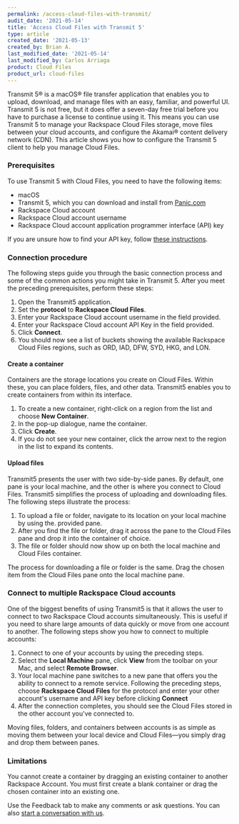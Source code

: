 ```yaml
---
permalink: /access-cloud-files-with-transmit/
audit_date: '2021-05-14'
title: 'Access Cloud Files with Transmit 5'
type: article
created_date: '2021-05-13'
created_by: Brian A.
last_modified_date: '2021-05-14'
last_modified_by: Carlos Arriaga
product: Cloud Files
product_url: cloud-files
---
```


Transmit 5&reg; is a macOS&reg; file transfer application that enables you to upload,
download, and manage files with an easy, familiar, and powerful UI. Transmit 5 is
not free, but it does offer a seven-day free trial before you have to purchase a
license to continue using it. This means you can use Transmit 5 to manage your
Rackspace Cloud Files storage, move files between your cloud accounts, and
configure the Akamai&reg; content delivery network (CDN). This article shows you
how to configure the Transmit 5 client to help you manage Cloud Files.

### Prerequisites


To use Transmit 5 with Cloud Files, you need to have the following items:

   - macOS
   - Transmit 5, which you can download and install from [Panic.com](https://panic.com/transmit/)
   - Rackspace Cloud account
   - Rackspace Cloud account username
   - Rackspace Cloud account application programmer interface (API) key
 
If you are unsure how to find your API key, follow
[these instructions](https://docs.rackspace.com/support/how-to/view-and-reset-your-api-key/).

### Connection procedure

The following steps guide you through the basic connection process and some of the common
actions you might take in Transmit 5. After you meet the preceding prerequisites, perform
these steps:

1. Open the Transmit5 application.
2. Set the **protocol** to **Rackspace Cloud Files**.
3. Enter your Rackspace Cloud account username in the field provided.
4. Enter your Rackspace Cloud account API Key in the field provided.
5. Click **Connect**.
6. You should now see a list of buckets showing the available Rackspace Cloud Files regions,
   such as ORD, IAD, DFW, SYD, HKG, and LON.

#### Create a container

Containers are the storage locations you create on Cloud Files. Within these, you can place
folders, files, and other data. Transmit5 enables you to create containers from within its
interface.

1. To create a new container, right-click on a region from the list and choose
   **New Container**. 
2. In the pop-up dialogue, name the container.
3. Click **Create**.
4. If you do not see your new container, click the arrow next to the region in
   the list to expand its contents.

#### Upload files

Transmit5 presents the user with two side-by-side panes. By default, one pane is your
local machine, and the other is where you connect to Cloud Files. Transmit5 simplifies
the process of uploading and downloading files. The following steps illustrate the process:

1. To upload a file or folder, navigate to its location on your local machine by using the. 
   provided pane.
2. After you find the file or folder, drag it across the pane to the Cloud Files pane and
   drop it into the container of choice.
3. The file or folder should now show up on both the local machine and Cloud Files container.

The process for downloading a file or folder is the same. Drag the chosen item from the Cloud
Files pane onto the local machine pane.

### Connect to multiple Rackspace Cloud accounts

One of the biggest benefits of using Transmit5 is that it allows the user to connect to two
Rackspace Cloud accounts simultaneously. This is useful if you need to share large amounts
of data quickly or move from one account to another. The following steps show you how to
connect to multiple accounts:

1. Connect to one of your accounts by using the preceding steps.
2. Select the **Local Machine** pane, click **View** from the toolbar on your Mac, and select
   **Remote Browser**.
3. Your local machine pane switches to a new pane that offers you the ability to connect to
   a remote service. Following the preceding steps, choose **Rackspace Cloud Files** for the
   protocol and enter your other account's username and API key before clicking **Connect**
4. After the connection completes, you should see the Cloud Files stored in the other account
   you've connected to.

Moving files, folders, and containers between accounts is as simple as moving them between
your local device and Cloud Files&mdash;you simply drag and drop them between panes.

### Limitations

You cannot create a container by dragging an existing container to another Rackspace Account.
You must first create a blank container or drag the chosen container into an existing one.

Use the Feedback tab to make any comments or ask questions. You can also [start a conversation with us](https://www.rackspace.com/contact).